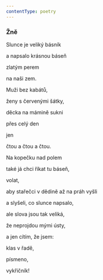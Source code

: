 ```yaml
---
contentType: poetry
---
```


<section>

### Žně

Slunce je veliký básník

a napsalo krásnou báseň

zlatým perem

na naši zem.

Muži bez kabátů,

ženy s červenými šátky,

děcka na mámině sukni

přes celý den

jen

čtou a čtou a čtou.

Na kopečku nad polem

také já chci říkat tu báseň,

volat,

aby stařečci v dědině až na práh vyšli

a slyšeli, co slunce napsalo,

ale slova jsou tak veliká,

že neprojdou mými ústy,

a jen cítím, že jsem:

klas v řadě,

písmeno,

vykřičník!

</section>
